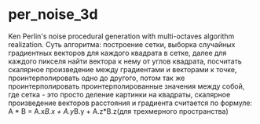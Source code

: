 # per_noise_3d
Ken Perlin's noise procedural generation with multi-octaves algorithm realization.
Суть алгоритма:
построение сетки, выборка случайных градиентных векторов для каждого квадрата в сетке, далее для каждого пикселя найти вектора к нему от углов квадрата, посчитать скалярное произведение между градиентами и векторами к точке, проинтерполировать одно до другого, потом так же проинтерполировать проинтерполированные значения между собой, где сетка - это просто деление картинки на квадраты, скалярное произведение векторов расстояния и градиента считается по формуле: A * B = A.x*B.x + A.y*B.y + A.z*B.z(для трехмерного пространства)
